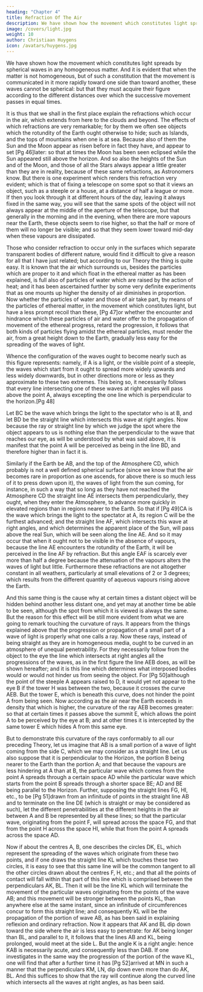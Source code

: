 ```yaml
---
heading: "Chapter 4"
title: Refraction Of The Air
description: We have shown how the movement which constitutes light spreads by spherical waves in any homogeneous matter. And it is evident that when the matter is not homogeneous
image: /covers/light.jpg
weight: 10
author: Christiaan Huygens
icon: /avatars/huygens.jpg
---
```





We have shown how the movement which constitutes light spreads by spherical waves in any homogeneous matter. And it is evident that when the matter is not homogeneous, but of such a constitution that the movement is communicated in it more rapidly toward one side than toward another, these waves cannot be spherical: but that they must acquire their figure according to the different distances over which the successive movement passes in equal times.

It is thus that we shall in the first place explain the refractions which occur in the air, which extends from here to the clouds and beyond. The effects of which refractions are very remarkable; for by them we often see objects which the rotundity of the Earth ought otherwise to hide; such as Islands, and the tops of mountains when one is at sea. Because also of them the Sun and the Moon appear as risen before in fact they have, and appear to set [Pg 46]later: so that at times the Moon has been seen eclipsed while the Sun appeared still above the horizon. And so also the heights of the Sun and of the Moon, and those of all the Stars always appear a little greater than they are in reality, because of these same refractions, as Astronomers know. But there is one experiment which renders this refraction very evident; which is that of fixing a telescope on some spot so that it views an object, such as a steeple or a house, at a distance of half a league or more. If then you look through it at different hours of the day, leaving it always fixed in the same way, you will see that the same spots of the object will not always appear at the middle of the aperture of the telescope, but that generally in the morning and in the evening, when there are more vapours near the Earth, these objects seem to rise higher, so that the half or more of them will no longer be visible; and so that they seem lower toward mid-day when these vapours are dissipated.

Those who consider refraction to occur only in the surfaces which separate transparent bodies of different nature, would find it difficult to give a reason for all that I have just related; but according to our Theory the thing is quite easy. It is known that the air which surrounds us, besides the particles which are proper to it and which float in the ethereal matter as has been explained, is full also of particles of water which are raised by the action of heat; and it has been ascertained further by some very definite experiments that as one mounts up higher the density of air diminishes in proportion. Now whether the particles of water and those of air take part, by means of the particles of ethereal matter, in the movement which constitutes light, but have a less prompt recoil than these, [Pg 47]or whether the encounter and hindrance which these particles of air and water offer to the propagation of movement of the ethereal progress, retard the progression, it follows that both kinds of particles flying amidst the ethereal particles, must render the air, from a great height down to the Earth, gradually less easy for the spreading of the waves of light.


Whence the configuration of the waves ought to become nearly such as this figure represents: namely, if A is a light, or the visible point of a steeple, the waves which start from it ought to spread more widely upwards and less widely downwards, but in other directions more or less as they approximate to these two extremes. This being so, it necessarily follows that every line intersecting one of these waves at right angles will pass above the point A, always excepting the one line which is perpendicular to the horizon.[Pg 48]


Let BC be the wave which brings the light to the spectator who is at B, and let BD be the straight line which intersects this wave at right angles. Now because the ray or straight line by which we judge the spot where the object appears to us is nothing else than the perpendicular to the wave that reaches our eye, as will be understood by what was said above, it is manifest that the point A will be perceived as being in the line BD, and therefore higher than in fact it is.

Similarly if the Earth be AB, and the top of the Atmosphere CD, which probably is not a well defined spherical surface (since we know that the air becomes rare in proportion as one ascends, for above there is so much less of it to press down upon it), the waves of light from the sun coming, for instance, in such a way that so long as they have not reached the Atmosphere CD the straight line AE intersects them perpendicularly, they ought, when they enter the Atmosphere, to advance more quickly in elevated regions than in regions nearer to the Earth. So that if [Pg 49]CA is the wave which brings the light to the spectator at A, its region C will be the furthest advanced; and the straight line AF, which intersects this wave at right angles, and which determines the apparent place of the Sun, will pass above the real Sun, which will be seen along the line AE. And so it may occur that when it ought not to be visible in the absence of vapours, because the line AE encounters the rotundity of the Earth, it will be perceived in the line AF by refraction. But this angle EAF is scarcely ever more than half a degree because the attenuation of the vapours alters the waves of light but little. Furthermore these refractions are not altogether constant in all weathers, particularly at small elevations of 2 or 3 degrees; which results from the different quantity of aqueous vapours rising above the Earth.

And this same thing is the cause why at certain times a distant object will be hidden behind another less distant one, and yet may at another time be able to be seen, although the spot from which it is viewed is always the same. But the reason for this effect will be still more evident from what we are going to remark touching the curvature of rays. It appears from the things explained above that the progression or propagation of a small part of a wave of light is properly what one calls a ray. Now these rays, instead of being straight as they are in homogeneous media, ought to be curved in an atmosphere of unequal penetrability. For they necessarily follow from the object to the eye the line which intersects at right angles all the progressions of the waves, as in the first figure the line AEB does, as will be shown hereafter; and it is this line which determines what interposed bodies would or would not hinder us from seeing the object. For [Pg 50]although the point of the steeple A appears raised to D, it would yet not appear to the eye B if the tower H was between the two, because it crosses the curve AEB. But the tower E, which is beneath this curve, does not hinder the point A from being seen. Now according as the air near the Earth exceeds in density that which is higher, the curvature of the ray AEB becomes greater: so that at certain times it passes above the summit E, which allows the point A to be perceived by the eye at B; and at other times it is intercepted by the same tower E which hides A from this same eye.


But to demonstrate this curvature of the rays conformably to all our preceding Theory, let us imagine that AB is a small portion of a wave of light coming from the side C, which we may consider as a straight line. Let us also suppose that it is perpendicular to the Horizon, the portion B being nearer to the Earth than the portion A; and that because the vapours are less hindering at A than at B, the particular wave which comes from the point A spreads through a certain space AD while the particular wave which starts from the point B spreads through a shorter space BE; AD and BE being parallel to the Horizon. Further, supposing the straight lines FG, HI, etc., to be [Pg 51]drawn from an infinitude of points in the straight line AB and to terminate on the line DE (which is straight or may be considered as such), let the different penetrabilities at the different heights in the air between A and B be represented by all these lines; so that the particular wave, originating from the point F, will spread across the space FG, and that from the point H across the space HI, while that from the point A spreads across the space AD.

Now if about the centres A, B, one describes the circles DK, EL, which represent the spreading of the waves which originate from these two points, and if one draws the straight line KL which touches these two circles, it is easy to see that this same line will be the common tangent to all the other circles drawn about the centres F, H, etc.; and that all the points of contact will fall within that part of this line which is comprised between the perpendiculars AK, BL. Then it will be the line KL which will terminate the movement of the particular waves originating from the points of the wave AB; and this movement will be stronger between the points KL, than anywhere else at the same instant, since an infinitude of circumferences concur to form this straight line; and consequently KL will be the propagation of the portion of wave AB, as has been said in explaining reflexion and ordinary refraction. Now it appears that AK and BL dip down toward the side where the air is less easy to penetrate: for AK being longer than BL, and parallel to it, it follows that the lines AB and KL, being prolonged, would meet at the side L. But the angle K is a right angle: hence KAB is necessarily acute, and consequently less than DAB. If one investigates in the same way the progression of the portion of the wave KL, one will find that after a further time it has [Pg 52]arrived at MN in such a manner that the perpendiculars KM, LN, dip down even more than do AK, BL. And this suffices to show that the ray will continue along the curved line which intersects all the waves at right angles, as has been said.

